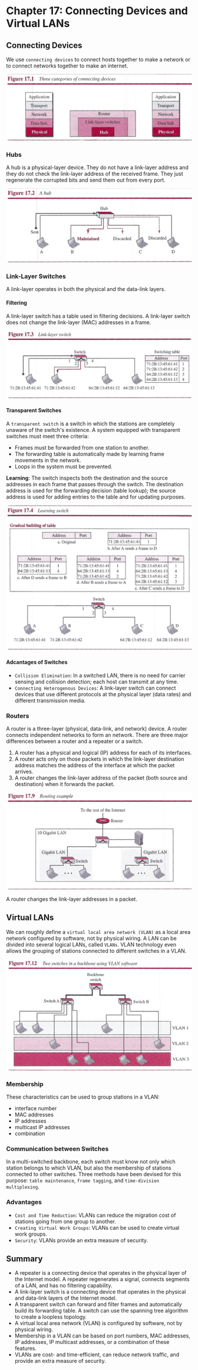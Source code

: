 # Chapter 17: Connecting Devices and Virtual LANs

## Connecting Devices

We use `connecting devices` to connect hosts together to make a network or to connect networks together to make an internet.

![img](./pic/ch17_1.png)

### Hubs

A hub is a physical-layer device. They do not have a link-layer address and they do not check the link-layer address of the received frame. They just regenerate the corrupted bits and send them out from every port.

![img](./pic/ch17_2.png)

### Link-Layer Switches

A link-layer operates in both the physical and the data-link layers.

#### Filtering

A link-layer switch has a table used in filtering decisions. A link-layer switch does not change the link-layer (MAC) addresses in a frame.

![img](./pic/ch17_3.png)

#### Transparent Switches

A `transparent switch` is a switch in which the stations are completely unaware of the switch's existence. A system equipped with transparent switches must meet three criteria:

- Frames must be forwarded from one station to another.
- The forwarding table is automatically made by learning frame movements in the network.
- Loops in the system must be prevented.

**Learning**: The switch inspects both the destination and the source addresses in each frame that passes through the switch. The destination address is used for the forwarding decision (table lookup); the source address is used for adding entries to the table and for updating purposes.

![img](./pic/ch17_4.png)

#### Adcantages of Switches

- `Collision Elimination`: In a switched LAN, there is no need for carrier sensing and collision detection; each host can transmit at any time.
- `Connecting Heterogenous Devices`: A link-layer switch can connect devices that use different protocols at the physical layer (data rates) and different transmission media.

### Routers

A router is a three-layer (physical, data-link, and network) device. A router connects independent networks to form an network. There are three major differences between a router and a repeater or a switch.

1. A router has a physical and logical (IP) address for each of its interfaces.
2. A router acts only on those packets in which the link-layer destination address matches the address of the interface at which the packet arrives.
3. A router changes the link-layer address of the packet (both source and destination) when it forwards the packet.

![img](./pic/ch17_9.png)

A router changes the link-layer addresses in a packet.

## Virtual LANs

We can roughly define a `virtual local area network (VLAN)` as a local area network configured by software, not by physical wiring. A LAN can be divided into several logical LANs, called `VLANs`. VLAN technology even allows the grouping of stations connected to different switches in a VLAN.

![img](./pic/ch17_12.png)

### Membership

These characteristics can be used to group stations in a VLAN:

- interface number
- MAC addresses
- IP addresses
- multicast IP addresses
- combination

### Communication between Switches

In a multi-switched backbone, each switch must know not only which station belongs to which VLAN, but also the membership of stations connected to other switches. Three methods have been devised for this purpose: `table maintenance`, `frame tagging`, and `time-division multiplexing`.

### Advantages

- `Cost and Time Reduction`: VLANs can reduce the migration cost of stations going from one group to another.
- `Creating Virtual Work Groups`: VLANs can be used to create virtual work groups.
- `Security`: VLANs provide an extra measure of security.

## Summary

- A repeater is a connecting device that operates in the physical layer of the Internet model. A repeater regenerates a signal, connects segments of a LAN, and has no filtering capability.
- A link-layer switch is a connecting device that operates in the physical and data-link layers of the Internet model.
- A transparent switch can forward and filter frames and automatically build its forwarding table. A switch can use the spanning tree algorithm to create a loopless topology.
- A virtual local area network (VLAN) is configured by software, not by physical wiring.
- Membership in a VLAN can be based on port numbers, MAC addresses, IP addresses, IP multicast addresses, or a combination of these features.
- VLANs are cost- and time-efficient, can reduce network traffic, and provide an extra measure of security.
